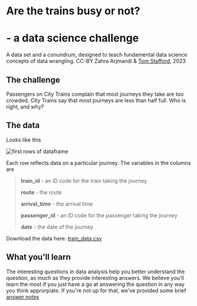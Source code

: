 # Are the trains busy or not?

# - a data science challenge

A data set and a conundrum, designed to teach fundamental data science concepts of data wrangling.
CC-BY Zahra Arjmandi & [Tom Stafford](https://tomstafford.sites.sheffield.ac.uk/), 2023

## The challenge

Passengers on City Trains complain that most journeys they take are too crowded. City Trains say that most journeys are less than half full. Who is right, and why?

## The data

Looks like this

![first rows of dataframe](head.png "The Data")

Each row reflects data on a particular journey. The variables in the columns are

>**train_id** - an ID code for the train taking the journey
>	
>**route** - the route
>
>**arrival_time** - the arrival time
>
>**passenger_id** - an ID code for the passenger taking the journey
>	
>**date** - the date of the journey

Download the data here: [train_data.csv](train_data.csv)

## What you'll learn

The interesting questions in data analysis help you better understand the question, as much as they provide interesting answers. We believe you'll learn the most if you just have a go at answering the question in any way you think approrpiate. If you're not up for that, we've provided some brief [answer notes](answers.pdf)

